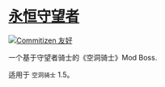 # [永恒守望者](https://github.com/Clazex/HollowKnight.Everwatchers)

[![Commitizen 友好](https://img.shields.io/badge/commitizen-友好-brightgreen.svg)](http://commitizen.github.io/cz-cli/)

一个基于守望者骑士的《空洞骑士》Mod Boss.

适用于 `空洞骑士` 1.5。
